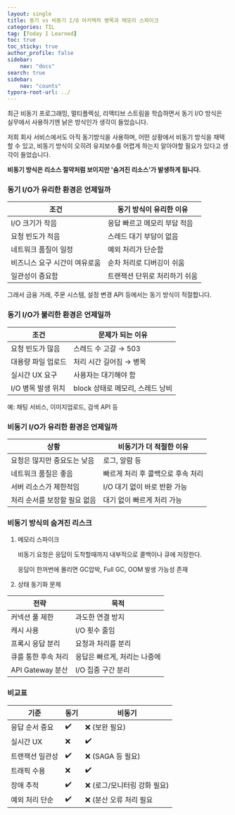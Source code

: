 ```yaml
---
layout: single
title: 동기 vs 비동기 I/O 아키텍처 병목과 메모리 스파이크
categories: TIL
tag: [Today I Learned]
toc: true
toc_sticky: true
author_profile: false
sidebar:
    nav: "docs"
search: true
sidebar:
    nav: "counts"
typora-root-url: ../
---
```


최근 비동기 프로그래밍, 멀티플렉싱, 리액티브 스트림을 학습하면서 동기 I/O 방식은 실무에서 사용하기엔 낡은 방식인가 생각이 들었습니다.

저희 회사 서비스에서도 아직 동기방식을 사용하며, 어떤 상황에서 비동기 방식을 채택할 수 있고, 비동기 방식이 오히려 유지보수를 어렵게 하는지 알아야할 필요가 있다고 생각이 들었습니다.

**비동기 방식은 리소스 절약처럼 보이지만 '숨겨진 리소스'가 발생하게 됩니다.**

### 동기 I/O가 유리한 환경은 언제일까

| **조건**                      | **동기 방식이 유리한 이유**   |
| ----------------------------- | ----------------------------- |
| I/O 크기가 작음               | 응답 빠르고 메모리 부담 적음  |
| 요청 빈도가 적음              | 스레드 대기 부담이 없음       |
| 네트워크 품질이 일정          | 예외 처리가 단순함            |
| 비즈니스 요구 시간이 여유로움 | 순차 처리로 디버깅이 쉬움     |
| 일관성이 중요함               | 트랜잭션 단위로 처리하기 쉬움 |

그래서 금융 거래, 주문 시스템, 설정 변경 API 등에서는 동기 방식이 적절합니다.

### 동기 I/O가 불리한 환경은 언제일까

| **조건**           | **문제가 되는 이유**             |
| ------------------ | -------------------------------- |
| 요청 빈도가 많음   | 스레드 수 고갈 → 503             |
| 대용량 파일 업로드 | 처리 시간 길어짐 → 병목          |
| 실시간 UX 요구     | 사용자는 대기해야 함             |
| I/O 병목 발생 위치 | block 상태로 메모리, 스레드 낭비 |

예: 채팅 서비스, 이미지업로드, 검색 API 등



### 비동기 I/O가 유리한 환경은 언제일까

| **상황**                     | **비동기가 더 적절한 이유**       |
| ---------------------------- | --------------------------------- |
| 요청은 많지만 중요도는 낮음  | 로그, 알람 등                     |
| 네트워크 품질은 좋음         | 빠르게 처리 후 콜백으로 후속 처리 |
| 서버 리소스가 제한적임       | I/O 대기 없이 바로 반환 가능      |
| 처리 순서를 보장할 필요 없음 | 대기 없이 빠르게 처리 가능        |

### 비동기 방식의 숨겨진 리스크

1) 메모리 스파이크

   비동기 요청은 응답이 도착할때까지 내부적으로 콜백이나 큐에 저장한다.

   응답이 한꺼번에 몰리면 GC압박, Full GC, OOM 발생 가능성 존재

2) 상태 동기화 문제

| **전략**            | **목적**                     |
| ------------------- | ---------------------------- |
| 커넥션 풀 제한      | 과도한 연결 방지             |
| 캐시 사용           | I/O 횟수 줄임                |
| 프록시 응답 분리    | 요청과 처리를 분리           |
| 큐를 통한 후속 처리 | 응답은 빠르게, 처리는 나중에 |
| API Gateway 분산    | I/O 집중 구간 분리           |

### 비교표

| **기준**        | **동기** | **비동기**                  |
| --------------- | -------- | --------------------------- |
| 응답 순서 중요  | ✔️        | ❌ (보완 필요)               |
| 실시간 UX       | ❌        | ✔️                           |
| 트랜잭션 일관성 | ✔️        | ❌ (SAGA 등 필요)            |
| 트래픽 수용     | ❌        | ✔️                           |
| 장애 추적       | ✔️        | ❌ (로그/모니터링 강화 필요) |
| 예외 처리 단순  | ✔️        | ❌ (분산 오류 처리 필요      |
